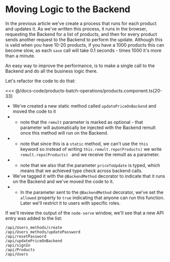 # Moving Logic to the Backend

In the previous article we've create a process that runs for each product and updates it. 
As we've written this process, it runs in the browser, requesting the Backend for a list of products, and then for every product sends another request to the Backend to perform the update.
Although this is valid when you have 10-20 products, if you have a 1000 products this can become slow, as each `save` call will take 0.1 seconds - times 1000 it's more than a minute.

An easy way to improve the performance, is to make a single call to the Backend and do all the business logic there.

Let's refactor the code to do that:

<<< @/docs-code/products-batch-operations/products.component.ts{20-33} 

* We've created a new static method called `updatePriceOnBackend` and moved the code to it
* * note that the `remult` parameter is marked as optional - that parameter will automatically be injected with the Backend remult once this method will run on the Backend.
* * note that since this is a `static` method, we can't use the `this` keyword so instead of writing `this.remult.repo(Products)` we write `remult.repo(Products) ` and we receive the remult as a parameter.
* * note that we also that the parameter `priceToUpdate` is typed, which means that we achieved type check across backend calls.
* We've tagged it with the `@BackendMethod` decorator to indicate that it runs on the Backend and we've moved the code to it.
* * In the parameter sent to the `@BackendMethod` decorator, we've set the `allowed` property to `true` indicating that anyone can run this function. Later we'll restrict it to users with specific roles.

If we'll review the output of the `node-serve` window, we'll see that a new API entry was added to the list:
```sh{4}
/api/Users_methods/create
/api/Users_methods/updatePassword
/api/resetPassword
/api/updatePriceOnBackend
/api/signIn
/api/Products
/api/Users
```